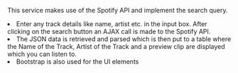 This service makes use of the Spotify API and implement the search query.

<li>Enter any track details like name, artist etc. in the input box. After clicking on the search button an AJAX call is made to the Spotify API.</li>
<li>The JSON data is retrieved and parsed which is then put to a table where the Name of the Track, Artist of the Track and a preview clip are displayed which you can listen to.</li>
<li>Bootstrap is also used for the UI elements</li>
